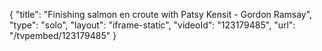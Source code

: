 {
    "title": "Finishing salmon en croute with Patsy Kensit - Gordon Ramsay",
    "type": "solo",
    "layout": "iframe-static",
    "videoId": "123179485",
    "url": "\/tvpembed\/123179485"
}